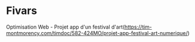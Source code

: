 # Fivars
Optimisation Web - Projet app d'un festival d'art(https://tim-montmorency.com/timdoc/582-424MO/projet-app-festival-art-numerique/)
